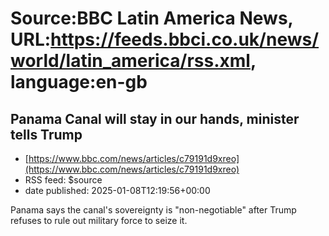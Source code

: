 # Source:BBC Latin America News, URL:https://feeds.bbci.co.uk/news/world/latin_america/rss.xml, language:en-gb

## Panama Canal will stay in our hands, minister tells Trump
 - [https://www.bbc.com/news/articles/c79191d9xreo](https://www.bbc.com/news/articles/c79191d9xreo)
 - RSS feed: $source
 - date published: 2025-01-08T12:19:56+00:00

Panama says the canal's sovereignty is "non-negotiable" after Trump refuses to rule out military force to seize it.

